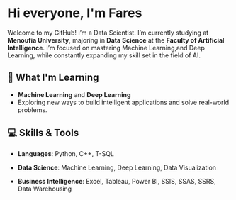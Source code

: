 # Hi everyone, I'm Fares

Welcome to my GitHub! I’m a Data Scientist. I’m currently studying at **Menoufia University**, majoring in **Data Science** at the **Faculty of Artificial Intelligence**. I’m focused on mastering Machine Learning,and Deep Learning, while constantly expanding my skill set in the field of AI.

## 🧠 What I'm Learning
- **Machine Learning** and **Deep Learning**
- Exploring new ways to build intelligent applications and solve real-world problems.

## 💻 Skills & Tools
- **Languages**: Python, C++, T-SQL
- **Data Science**: Machine Learning, Deep Learning, Data Visualization
- **Business Intelligence**: Excel, Tableau, Power BI, SSIS, SSAS, SSRS, Data Warehousing

  <!--
## 🚀 Projects
Here are a few notable projects that I've worked on:
- 🩺 [Health Assistant App](https://github.com/faresmamdouh/health-assistant) – A web application for disease prediction (Diabetes, Heart Disease, Parkinson’s) using **Streamlit** and machine learning algorithms.
- 📊 [Data Preprocessing App](https://github.com/faresmamdouh/data-preprocessing-app) – A simple web app for data preprocessing using **Streamlit**.
- 🤖 [YOLOv8 Pose Estimation](https://github.com/faresmamdouh/yolov8-pose) – A project focused on using YOLOv8 for cheating detection with pose estimation.
- 📈 **BI Dashboards** (Coming soon!) – Power BI and Tableau dashboards analyzing business data and visualizing insights.

Feel free to check out my repositories for more projects and contributions!  -->


## 🌐 Connect with Me
- **LinkedIn**: [Fares Mamdouh](https://www.linkedin.com/in/faresmamdouh/)
  <!--
- **Kaggle**: [Fares Mamdouh](https://www.kaggle.com/faresmamdou)
- **LeetCode**: [Fares Mamdouh](https://leetcode.com/u/faresmamdouh/)
- **HackerRank**: [Fares Mamdouh](https://www.hackerrank.com/profile/faresmamdouh)
-->
## 📫 How to Reach Me
- **Email**: fares.mamdouh.abdulaziz@gmail.com
- **Telegram**: [@fares_mamdouhaziz](https://t.me/fares_mamdouhaziz)

